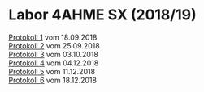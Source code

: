 # Labor 4AHME SX (2018/19)

[Protokoll 1](https://github.com/winmam14/Protokoll-1) vom 18.09.2018   
[Protokoll 2](https://github.com/HTLMechatronics/m15-la1-sx/blob/winmam14/protokoll_g1_winmam14_2018-09-25.md) vom 25.09.2018   
[Protokoll 3](https://github.com/winmam14/Protokoll-3) vom 03.10.2018  
[Protokoll 4](https://github.com/winmam14/Protokoll_4/blob/master/README.md) vom 04.12.2018  
[Protokoll 5](https://github.com/winmam14/Protokoll-5) vom 11.12.2018  
[Protokoll 6](https://github.com/winmam14/Protokoll-6/blob/master/README.md) vom 18.12.2018
